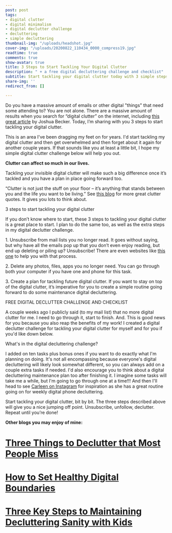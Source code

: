 ```yaml
---
post: post
tags:
- digital clutter
- digital minimalism
- digital declutter challenge
- decluttering
- simple decluttering
thumbnail-img: "/uploads/headshot.jpg"
cover-img: "/uploads/20200822_110434_0000_compress19.jpg"
readtime: true
comments: true
show-avatar: true
title: 3 Steps to Start Tackling Your Digital Clutter
description: " + a free digital decluttering challenge and checklist"
subtitle: Start tackling your digital clutter today with 3 simple steps you can follow.
share-img: ''
redirect_from: []

---
```

Do you have a massive amount of emails or other digital "things" that need some attending to? You are not alone. There are a massive amount of results when you search for “digital clutter” on the internet, including [this great article](https://www.becomingminimalist.com/25-areas-of-digital-clutter-to-minimalize/) by Joshua Becker. Today, I’m sharing with you 3 steps to start tackling your digital clutter.  
 

This is an area I've been dragging my feet on for years. I'd start tackling my digital clutter and then get overwhelmed and then forget about it again for another couple years. If that sounds like you at least a little bit, I hope my simple digital clutter challenge below will help you out.

**Clutter can affect so much in our lives.**

Tackling your invisible digital clutter will make such a big difference once it’s tackled and you have a plan in place going forward too.

“Clutter is not just the stuff on your floor – it’s anything that stands between you and the life you want to be living.” See [this blog](https://organisemyhouse.com/clutter-quotes/) for more great clutter quotes. It gives you lots to think about.

3 steps to start tackling your digital clutter  
 

If you don’t know where to start, these 3 steps to tackling your digital clutter is a great place to start. I plan to do the same too, as well as the extra steps in my digital declutter challenge.

1\. Unsubscribe from mail lists you no longer read. It goes without saying, but why have all the emails pop up that you don’t even enjoy reading, but end up deleting or piling up? Unsubscribe! There are even websites like [this one](https://unroll.me/) to help you with that process.

2\. Delete any photos, files, apps you no longer need. You can go through both your computer if you have one and phone for this task.

3\. Create a plan for tackling future digital clutter. If you want to stay on top of the digital clutter, it’s imperative for you to create a simple routine going forward to do some maintenance digital decluttering.

FREE DIGITAL DECLUTTER CHALLENGE AND CHECKLIST

A couple weeks ago I publicly said (to my mail list) that no more digital clutter for me. I need to go through it, start to finish. And. This is good news for you because you also reap the benefits of my work! I created a digital declutter challenge for tackling your digital clutter for myself and for you if you'd like down below.

What's in the digital decluttering challenge?   
   
 I added on ten tasks plus bonus ones if you want to do exactly what I'm planning on doing. It's not all encompassing because everyone's digital decluttering will likely look somewhat different, so you can always add on a couple extra tasks if needed. I'd also encourage you to think about a digital decluttering maintenance plan too after finishing it. I imagine some tasks will take me a while, but I'm going to go through one at a time!!! And then I'll head to see [Carleen on Instagram](https://www.instagram.com/carleenarmstead/) for inspiration as she has a great routine going on for weekly digital phone decluttering.

  
 Start tackling your digital clutter, bit by bit. The three steps described above will give you a nice jumping off point. Unsubscribe, unfollow, declutter. Repeat until you’re done!  
 

**Other blogs you may enjoy of mine:**

# [Three Things to Declutter that Most People Miss](https://www.simplehomemom.com/three-things-to-declutter-that-most-people-miss/)

# [How to Set Healthy Digital Boundaries](https://www.simplehomemom.com/how-to-set-healthy-digital-boundaries/)

# [Three Key Steps to Maintaining Decluttering Sanity with Kids](https://www.simplehomemom.com/three-key-steps-to-maintaining-decluttering-sanity-with-kids/)

# 